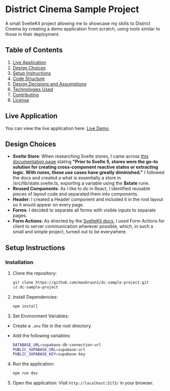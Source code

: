 # District Cinema Sample Project

A small SvelteKit project allowing me to showcase my skills to District Cinema by creating a demo application from scratch, using tools similar to those in their deployment.

## Table of Contents

1. [Live Application](#live-application)
2. [Design Choices](#design-choices)
3. [Setup Instructions](#setup-instructions)
4. [Code Structure](#code-structure)
5. [Design Decisions and Assumptions](#design-decisions-and-assumptions)
6. [Technologies Used](#technologies-used)
7. [Contributing](#contributing)
8. [License](#license)

## Live Application

You can view the live application here: [Live Demo](https://dc-sample-project.vercel.app/)

## Design Choices

- **Svelte Store**: When researching Svelte stores, I came across [this documentation page](https://svelte.dev/docs/svelte/stores#When-to-use-stores) stating **"Prior to Svelte 5, stores were the go-to solution for creating cross-component reactive states or extracting logic. With runes, these use cases have greatly diminished."** I followed the docs and created a what is essentially a store in /src/lib/state.svelte.ts, exporting a variable using the **$state** rune.
- **Reused Components**: As I like to do in React, I identified reusable pieces of layout code and separated them into components.
- **Header**: I created a Header component and included it in the root layout so it would appear on every page.
- **Forms**: I decided to separate all forms with visible inputs to separate pages.
- **Form Actions**: As directed by the [SvelteKit docs](https://svelte.dev/docs/kit/form-actions#Alternatives), I used Form Actions for client to server communication wherever possible, which, in such a small and simple project, turned out to be everywhere.

## Setup Instructions

### Installation

1. Clone the repository:
   ```bash
   git clone https://github.com/maxbraun1/dc-sample-project.git
   cd dc-sample-project
   ```
2. Install Dependencies:
   ```bash
   npm install
   ```
3. Set Environment Variables:

- Create a `.env` file in the root directory.
- Add the following variables:

  ```bash
  DATABASE_URL=supabase-db-connection-url
  PUBLIC_SUPABASE_URL=supabase-url
  PUBLIC_SUPABASE_KEY=supabase-key
  ```

4. Run the application:
   ```bash
   npm run dev
   ```
5. Open the application: Visit `http://localhost:5173/` in your browser.
